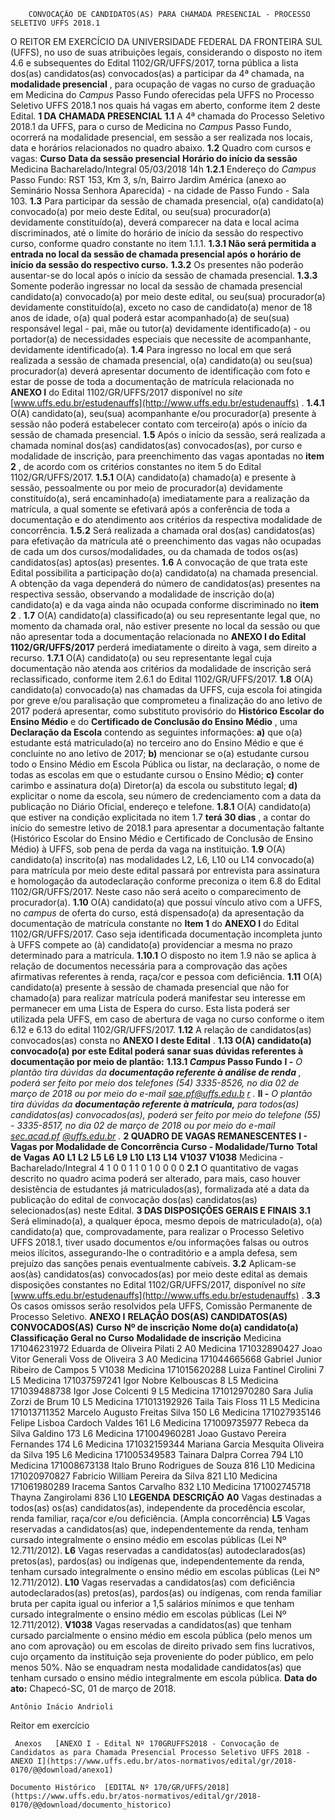         CONVOCAÇÃO DE CANDIDATOS(AS) PARA CHAMADA PRESENCIAL - PROCESSO SELETIVO UFFS 2018.1  

 O REITOR EM EXERCÍCIO DA UNIVERSIDADE FEDERAL DA FRONTEIRA SUL (UFFS), no uso de suas atribuições legais, considerando o disposto no item 4.6 e subsequentes do Edital 1102/GR/UFFS/2017, torna pública a lista dos(as) candidatos(as) convocados(as) a participar da 4ª chamada, na **modalidade presencial** , para ocupação de vagas no curso de graduação em Medicina do *Campus* Passo Fundo oferecidas pela UFFS no Processo Seletivo UFFS 2018.1 nos quais há vagas em aberto, conforme item 2 deste Edital.  **1 DA CHAMADA PRESENCIAL**  **1.1** A 4ª chamada do Processo Seletivo 2018.1 da UFFS, para o curso de Medicina no *Campus* Passo Fundo, ocorrerá na modalidade presencial, em sessão a ser realizada nos locais, data e horários relacionados no quadro abaixo. **1.2** Quadro com cursos e vagas:     **Curso**    **Data da sessão presencial**    **Horário do início da sessão**      Medicina Bacharelado/Integral   05/03/2018   14h     **1.2.1** Endereço do *Campus* Passo Fundo: RST 153, Km 3, s/n, Bairro Jardim América (anexo ao Seminário Nossa Senhora Aparecida) - na cidade de Passo Fundo - Sala 103. **1.3** Para participar da sessão de chamada presencial, o(a) candidato(a) convocado(a) por meio deste Edital, ou seu(sua) procurador(a) devidamente constituído(a), deverá comparecer na data e local acima discriminados, até o limite do horário de início da sessão do respectivo curso, conforme quadro constante no item 1.1.1. **1.3.1 Não será permitida a entrada no local da sessão de chamada presencial após o horário de início da sessão do respectivo curso.**  **1.3.2** Os presentes não poderão ausentar-se do local após o início da sessão de chamada presencial. **1.3.3** Somente poderão ingressar no local da sessão de chamada presencial candidato(a) convocado(a) por meio deste edital, ou seu(sua) procurador(a) devidamente constituído(a), exceto no caso de candidato(a) menor de 18 anos de idade, o(a) qual poderá estar acompanhado(a) de seu(sua) responsável legal - pai, mãe ou tutor(a) devidamente identificado(a) - ou portador(a) de necessidades especiais que necessite de acompanhante, devidamente identificado(a). **1.4** Para ingresso no local em que será realizada a sessão de chamada presencial, o(a) candidato(a) ou seu(sua) procurador(a) deverá apresentar documento de identificação com foto e estar de posse de toda a documentação de matrícula relacionada no **ANEXO I** do Edital 1102/GR/UFFS/2017 disponível no *site*  [www.uffs.edu.br/estudenauffs](http://www.uffs.edu.br/estudenauffs)  . **1.4.1** O(A) candidato(a), seu(sua) acompanhante e/ou procurador(a) presente à sessão não poderá estabelecer contato com terceiro(a) após o início da sessão de chamada presencial. **1.5** Após o início da sessão, será realizada a chamada nominal dos(as) candidatos(as) convocados(as), por curso e modalidade de inscrição, para preenchimento das vagas apontadas no **item 2** , de acordo com os critérios constantes no item 5 do Edital 1102/GR/UFFS/2017. **1.5.1** O(A) candidato(a) chamado(a) e presente à sessão, pessoalmente ou por meio de procurador(a) devidamente constituído(a), será encaminhado(a) imediatamente para a realização da matrícula, a qual somente se efetivará após a conferência de toda a documentação e do atendimento aos critérios da respectiva modalidade de concorrência. **1.5.2** Será realizada a chamada oral dos(as) candidatos(as) para efetivação da matrícula até o preenchimento das vagas não ocupadas de cada um dos cursos/modalidades, ou da chamada de todos os(as) candidatos(as) aptos(as) presentes. **1.6** A convocação de que trata este Edital possibilita a participação do(a) candidato(a) na chamada presencial. A obtenção da vaga dependerá do número de candidatos(as) presentes na respectiva sessão, observando a modalidade de inscrição do(a) candidato(a) e da vaga ainda não ocupada conforme discriminado no **item 2** . **1.7** O(A) candidato(a) classificado(a) ou seu representante legal que, no momento da chamada oral, não estiver presente no local da sessão ou que não apresentar toda a documentação relacionada no **ANEXO I do Edital 1102/GR/UFFS/2017** perderá imediatamente o direito à vaga, sem direito a recurso. **1.7.1** O(A) candidato(a) ou seu representante legal cuja documentação não atenda aos critérios da modalidade de inscrição será reclassificado, conforme item 2.6.1 do Edital 1102/GR/UFFS/2017. **1.8** O(A) candidato(a) convocado(a) nas chamadas da UFFS, cuja escola foi atingida por greve e/ou paralisação que comprometeu a finalização do ano letivo de 2017 poderá apresentar, como substituto provisório do **Histórico Escolar do Ensino Médio** e do **Certificado de Conclusão do Ensino Médio** , uma **Declaração da Escola** contendo as seguintes informações: **a)** que o(a) estudante está matriculado(a) no terceiro ano do Ensino Médio e que é concluinte no ano letivo de 2017; **b)** mencionar se o(a) estudante cursou todo o Ensino Médio em Escola Pública ou listar, na declaração, o nome de todas as escolas em que o estudante cursou o Ensino Médio; **c)** conter carimbo e assinatura do(a) Diretor(a) da escola ou substituto legal; **d)** explicitar o nome da escola, seu número de credenciamento com a data da publicação no Diário Oficial, endereço e telefone. **1.8.1** O(A) candidato(a) que estiver na condição explicitada no item 1.7 **terá 30 dias** , a contar do início do semestre letivo de 2018.1 para apresentar a documentação faltante (Histórico Escolar do Ensino Médio e Certificado de Conclusão de Ensino Médio) à UFFS, sob pena de perda da vaga na instituição. **1.9** O(A) candidato(a) inscrito(a) nas modalidades L2, L6, L10 ou L14 convocado(a) para matrícula por meio deste edital passará por entrevista para assinatura e homologação da autodeclaração conforme preconiza o item 6.8 do Edital 1102/GR/UFFS/2017. Neste caso não será aceito o comparecimento de procurador(a). **1.10** O(A) candidato(a) que possui vínculo ativo com a UFFS, no *campus* de oferta do curso, está dispensado(a) da apresentação da documentação de matrícula constante no **Item 1** do **ANEXO I** do Edital 1102/GR/UFFS/2017. Caso seja identificada documentação incompleta junto à UFFS compete ao (à) candidato(a) providenciar a mesma no prazo determinado para a matrícula. **1.10.1** O disposto no item 1.9 não se aplica à relação de documentos necessária para a comprovação das ações afirmativas referentes à renda, raça/cor e pessoa com deficiência. **1.11** O(A) candidato(a) presente à sessão de chamada presencial que não for chamado(a) para realizar matrícula poderá manifestar seu interesse em permanecer em uma Lista de Espera do curso. Esta lista poderá ser utilizada pela UFFS, em caso de abertura de vaga no curso conforme o item 6.12 e 6.13 do edital 1102/GR/UFFS/2017. **1.12** A relação de candidatos(as) convocados(as) consta no **ANEXO I deste Edital** . **1.13 O(A) candidato(a) convocado(a) por este Edital poderá sanar suas dúvidas referentes à documentação por meio de plantão:**  **1.13.1 *Campus* Passo Fundo**  **I -**  *O plantão tira dúvidas da **documentação referente à análise de renda** , poderá ser feito por meio dos telefones (54) 3335-8526, no dia 02 de março de 2018 ou por meio do*  *e-mail*   [*sae.pf@uffs.edu.b*](mailto:sae.pf@uffs.edu.br)   [*r*](mailto:sae.pf@uffs.edu.br)  *.*  **II -**  *O plantão tira dúvidas da **documentação referente à matrícula,** para todos(as) candidatos(as) convocados(as), poderá ser feito por meio do telefone (55) - 3335-8517, no dia 02 de março de 2018 ou por meio do*  *e-mail*   [*sec.acad.pf*](http://sec.acad.pf/)   [*@uffs.edu.br*](mailto:@uffs.edu.br)  *.*   **2 QUADRO DE VAGAS REMANESCENTES**  **I - Vagas por Modalidade de Concorrência**      **Curso - Modalidade/Turno**    **Total de Vagas**    **A0**    **L1**    **L2**    **L5**    **L6**    **L9**    **L10**    **L13**    **L14**    **V1037**    **V1038**      Medicina - Bacharelado/Integral   4   1   0   0   1   1   0   1   0   0   0   0     **2.1** O quantitativo de vagas descrito no quadro acima poderá ser alterado, para mais, caso houver desistência de estudantes já matriculados(as), formalizada até a data da publicação do edital de convocação dos(as) candidatos(as) selecionados(as) neste Edital.  **3 DAS DISPOSIÇÕES GERAIS E FINAIS**  **3.1** Será eliminado(a), a qualquer época, mesmo depois de matriculado(a), o(a) candidato(a) que, comprovadamente, para realizar o Processo Seletivo UFFS 2018.1, tiver usado documentos e/ou informações falsas ou outros meios ilícitos, assegurando-lhe o contraditório e a ampla defesa, sem prejuízo das sanções penais eventualmente cabíveis. **3.2** Aplicam-se aos(às) candidatos(as) convocados(as) por meio deste edital as demais disposições constantes no Edital 1102/GR/UFFS/2017, disponível no *site*  [www.uffs.edu.br/estudenauffs](http://www.uffs.edu.br/estudenauffs)  . **3.3** Os casos omissos serão resolvidos pela UFFS, Comissão Permanente de Processo Seletivo.   **ANEXO I**   **RELAÇÃO DOS(AS) CANDIDATOS(AS) CONVOCADOS(AS)**       **Curso**    **Nº de inscrição**    **Nome do(a) candidato(a)**    **Classificação Geral no Curso**    **Modalidade de inscrição**      Medicina   171046231972   Eduarda de Oliveira Pilati   2   A0     Medicina   171032890427   Joao Vitor Generali Voss de Oliveira   3   A0     Medicina   171044665668   Gabriel Junior Ribeiro de Campos   5   V1038     Medicina   171015620288   Luiza Fantinel Cirolini   7   L5     Medicina   171037597241   Igor Nobre Kelbouscas   8   L5     Medicina   171039488738   Igor Jose Colcenti   9   L5     Medicina   171012970280   Sara Julia Zorzi de Brum   10   L5     Medicina   171013192926   Taila Tais Floss   11   L5     Medicina   171013711352   Marcelo Augusto Freitas Silva   150   L6     Medicina   171027935146   Felipe Lisboa Cardoch Valdes   161   L6     Medicina   171009735977   Rebeca da Silva Galdino   173   L6     Medicina   171004960281   Joao Gustavo Pereira Fernandes   174   L6     Medicina   171032159344   Mariana Garcia Mesquita Oliveira da Silva   195   L6     Medicina   171005349583   Tainara Dalpra Correa   794   L10     Medicina   171008673138   Italo Bruno Rodrigues de Souza   816   L10     Medicina   171020970827   Fabricio William Pereira da Silva   821   L10     Medicina   171061980289   Iracema Santos Carvalho   832   L10     Medicina   171002745718   Thayna Zangirolami   836   L10          **LEGENDA**    **DESCRIÇÃO**      **A0**    Vagas destinadas a todos(as) os(as) candidatos(as), independente da procedência escolar, renda familiar, raça/cor e/ou deficiência. (Ampla concorrência)     **L5**    Vagas reservadas a candidatos(as) que, independentemente da renda, tenham cursado integralmente o ensino médio em escolas públicas (Lei Nº 12.711/2012).     **L6**    Vagas reservadas a candidatos(as) autodeclarados(as) pretos(as), pardos(as) ou indígenas que, independentemente da renda, tenham cursado integralmente o ensino médio em escolas públicas (Lei Nº 12.711/2012).     **L10**    Vagas reservadas a candidatos(as) com deficiência autodeclarados(as) pretos(as), pardos(as) ou indígenas, com renda familiar bruta per capita igual ou inferior a 1,5 salários mínimos e que tenham cursado integralmente o ensino médio em escolas públicas (Lei Nº 12.711/2012).     **V1038**    Vagas reservadas a candidatos(as) que tenham cursado parcialmente o ensino médio em escola pública (pelo menos um ano com aprovação) ou em escolas de direito privado sem fins lucrativos, cujo orçamento da instituição seja proveniente do poder público, em pelo menos 50%. Não se enquadram nesta modalidade candidatos(as) que tenham cursado o ensino médio integralmente em escola pública.          **Data do ato:** Chapecó-SC, 01 de março de 2018.   
 

    Antônio Inácio Andrioli   
 Reitor em exercício 

     Anexos   [ANEXO I - Edital Nº 170GRUFFS2018 - Convocação de Candidatos as para Chamada Presencial Processo Seletivo UFFS 2018 - ANEXO I](https://www.uffs.edu.br/atos-normativos/edital/gr/2018-0170/@@download/anexo1)  

    Documento Histórico  [EDITAL Nº 170/GR/UFFS/2018](https://www.uffs.edu.br/atos-normativos/edital/gr/2018-0170/@@download/documento_historico)     
      